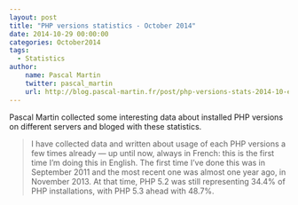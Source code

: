 ```yaml
---
layout: post
title: "PHP versions statistics - October 2014"
date: 2014-10-29 00:00:00
categories: October2014
tags:
  - Statistics
author:
    name: Pascal Martin
    twitter: pascal_martin
    url: http://blog.pascal-martin.fr/post/php-versions-stats-2014-10-en.html
---
```

Pascal Martin collected some interesting data about installed PHP versions on different servers and bloged with these statistics.

> I have collected data and written about usage of each PHP versions a few times already — up until now, always in French: this is the first time I’m doing this in English. The first time I’ve done this was in September 2011 and the most recent one was almost one year ago, in November 2013. At that time, PHP 5.2 was still representing 34.4% of PHP installations, with PHP 5.3 ahead with 48.7%.
